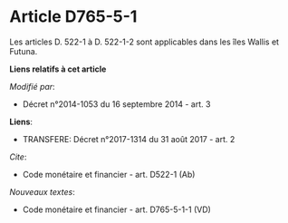 # Article D765-5-1

Les articles D. 522-1 à D. 522-1-2 sont applicables dans les îles Wallis et Futuna.

**Liens relatifs à cet article**

_Modifié par_:

  - Décret n°2014-1053 du 16 septembre 2014 - art. 3

**Liens**:

  - TRANSFERE: Décret n°2017-1314 du 31 août 2017 - art. 2

_Cite_:

  - Code monétaire et financier - art. D522-1 (Ab)

_Nouveaux textes_:

  - Code monétaire et financier - art. D765-5-1-1 (VD)
